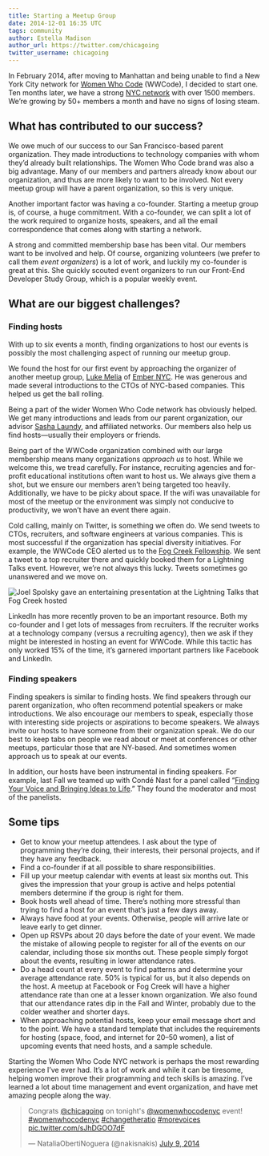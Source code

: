 ```yaml
---
title: Starting a Meetup Group
date: 2014-12-01 16:35 UTC
tags: community
author: Estella Madison
author_url: https://twitter.com/chicagoing
twitter_username: chicagoing
---
```


In February 2014, after moving to Manhattan and being unable to find
a New York City network for [Women Who Code](https://www.womenwhocode.com/)
(WWCode), I decided to start one. Ten months later, we have a strong [NYC
network](meetup.com/Women-Who-Code-NYC/) with over 1500 members. We’re
growing by 50+ members a month and have no signs of losing steam.

## What has contributed to our success?

We owe much of our success to our San Francisco-based parent
organization. They made introductions to technology companies with whom
they’d already built relationships. The Women Who Code brand was also a
big advantage. Many of our members and partners already know about our
organization, and thus are more likely to want to be involved. Not
every meetup group will have a parent organization, so this is very
unique.

Another important factor was having a co-founder. Starting a meetup
group is, of course, a huge commitment. With a co-founder, we can split
a lot of the work required to organize hosts, speakers, and all the
email correspondence that comes along with starting a network.

A strong and committed membership base has been vital. Our members want
to be involved and help. Of course, organizing volunteers (we prefer to
call them *event organizers*) is a lot of work, and luckily my co-founder
is great at this. She quickly scouted event organizers to run our
Front-End Developer Study Group, which is a popular weekly event.

## What are our biggest challenges?

### Finding hosts

With up to six events a month, finding organizations to host our events
is possibly the most challenging aspect of running our meetup group.

We found the host for our first event by approaching the organizer of
another meetup group, [Luke Melia](https://twitter.com/lukemelia) of
[Ember NYC](http://www.meetup.com/EmberJS-NYC/). He was generous and made
several introductions to the CTOs of NYC-based companies. This helped us
get the ball rolling.

Being a part of the wider Women Who Code network has obviously helped.
We get many introductions and leads from our parent organization, our
advisor [Sasha Laundy](https://twitter.com/sashalaundy), and affiliated
networks. Our members also help us find hosts—usually their employers or
friends.

Being part of the WWCode organization combined with our large membership
means many organizations *approach us* to host. While we welcome this,
we tread carefully. For instance, recruiting agencies and for-profit
educational institutions often want to host us. We always give them a
shot, but we ensure our members aren’t being targeted too heavily.
Additionally, we have to be picky about space. If the wifi was
unavailable for most of the meetup or the environment was simply not
conducive to productivity, we won’t have an event there again.

Cold calling, mainly on Twitter, is something we often do. We send
tweets to CTOs, recruiters, and software engineers at various companies.
This is most successful if the organization has special diversity
initiatives. For example, the WWCode CEO alerted us to the [Fog Creek
Fellowship](http://blog.fogcreek.com/announcing-the-fog-creek-fellowship/).
We sent a tweet to a top recruiter there and quickly booked them for a
Lightning Talks event. However, we’re not always this lucky. Tweets
sometimes go unanswered and we move on.

![Joel Spolsky gave an entertaining presentation at the Lightning Talks that Fog Creek hosted](2014/12/wwcnyc-joel-spolsky.jpg)

LinkedIn has more recently proven to be an important resource. Both my
co-founder and I get lots of messages from recruiters. If the recruiter
works at a technology company (versus a recruiting agency), then we ask
if they might be interested in hosting an event for WWCode. While this
tactic has only worked 15% of the time, it’s garnered important partners
like Facebook and LinkedIn.

### Finding speakers

Finding speakers is similar to finding hosts. We find speakers through
our parent organization, who often recommend potential speakers or make
introductions. We also encourage our members to speak, especially those
with interesting side projects or aspirations to become speakers. We
always invite our hosts to have someone from their organization speak.
We do our best to keep tabs on people we read about or meet at
conferences or other meetups, particular those that are NY-based. And
sometimes women approach us to speak at our events.

In addition, our hosts have been instrumental in finding speakers. For
example, last Fall we teamed up with Condé Nast for a panel called
“[Finding Your Voice and Bringing Ideas to Life](http://www.meetup.com/WomenWhoCodeNYC/events/180115572/).”
They found the moderator and most of the panelists.

## Some tips

* Get to know your meetup attendees. I ask about the type of
programming they’re doing, their interests, their personal projects,
and if they have any feedback.
* Find a co-founder if at all possible to share responsibilities.
* Fill up your meetup calendar with events at least six months out.
This gives the impression that your group is active and helps potential
members determine if the group is right for them.
* Book hosts well ahead of time. There’s nothing more stressful than
trying to find a host for an event that’s just a few days away.
* Always have food at your events. Otherwise, people will arrive late
or leave early to get dinner.
* Open up RSVPs about 20 days before the date of your event. We made
the mistake of allowing people to register for all of the events on
our calendar, including those six months out. These people simply
forgot about the events, resulting in lower attendance rates.
* Do a head count at every event to find patterns and determine your
average attendance rate. 50% is typical for us, but it also depends
on the host. A meetup at Facebook or Fog Creek will have a higher
attendance rate than one at a lesser known organization. We also
found that our attendance rates dip in the Fall and Winter, probably
due to the colder weather and shorter days.
* When approaching potential hosts, keep your email message short
and to the point. We have a standard template that includes the
requirements for hosting (space, food, and internet for 20–50 women),
a list of upcoming events that need hosts, and a sample schedule.

Starting the Women Who Code NYC network is perhaps the most rewarding
experience I’ve ever had. It’s a lot of work and while it can be
tiresome, helping women improve their programming and
tech skills is amazing. I’ve learned a lot about time management
and event organization, and have met amazing people along the way.

<blockquote class="twitter-tweet" lang="en"><p>Congrats <a href="https://twitter.com/chicagoing">@chicagoing</a> on tonight&#39;s <a href="https://twitter.com/WomenWhoCodeNYC">@womenwhocodenyc</a> event! <a href="https://twitter.com/hashtag/womenwhocodenyc?src=hash">#womenwhocodenyc</a> <a href="https://twitter.com/hashtag/changetheratio?src=hash">#changetheratio</a> <a href="https://twitter.com/hashtag/morevoices?src=hash">#morevoices</a> <a href="http://t.co/sJhDGOO7dF">pic.twitter.com/sJhDGOO7dF</a></p>&mdash; NataliaObertiNoguera (@nakisnakis) <a href="https://twitter.com/nakisnakis/status/486668956145840129">July 9, 2014</a></blockquote>
<script async src="//platform.twitter.com/widgets.js" charset="utf-8"></script>
